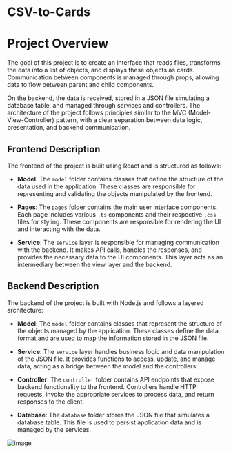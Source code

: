 # CSV-to-Cards
# Project Overview

The goal of this project is to create an interface that reads files, transforms the data into a list of objects, and displays these objects as cards. Communication between components is managed through props, allowing data to flow between parent and child components.

On the backend, the data is received, stored in a JSON file simulating a database table, and managed through services and controllers. The architecture of the project follows principles similar to the MVC (Model-View-Controller) pattern, with a clear separation between data logic, presentation, and backend communication.

## Frontend Description

The frontend of the project is built using React and is structured as follows:

- **Model**: The `model` folder contains classes that define the structure of the data used in the application. These classes are responsible for representing and validating the objects manipulated by the frontend.

- **Pages**: The `pages` folder contains the main user interface components. Each page includes various `.ts` components and their respective `.css` files for styling. These components are responsible for rendering the UI and interacting with the data.

- **Service**: The `service` layer is responsible for managing communication with the backend. It makes API calls, handles the responses, and provides the necessary data to the UI components. This layer acts as an intermediary between the view layer and the backend.

## Backend Description

The backend of the project is built with Node.js and follows a layered architecture:

- **Model**: The `model` folder contains classes that represent the structure of the objects managed by the application. These classes define the data format and are used to map the information stored in the JSON file.

- **Service**: The `service` layer handles business logic and data manipulation of the JSON file. It provides functions to access, update, and manage data, acting as a bridge between the model and the controllers.

- **Controller**: The `controller` folder contains API endpoints that expose backend functionality to the frontend. Controllers handle HTTP requests, invoke the appropriate services to process data, and return responses to the client.

- **Database**: The `database` folder stores the JSON file that simulates a database table. This file is used to persist application data and is managed by the services.



![image](https://github.com/user-attachments/assets/858e6524-5d3e-420b-ab70-192c6ed2ea00)
